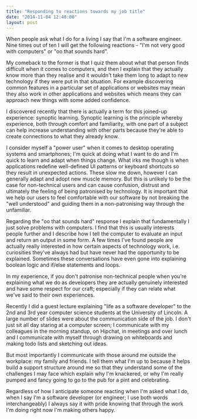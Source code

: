```yaml
---
title: "Responding to reactions towards my job title"
date: "2014-11-04 12:40:00"
layout: post
---
```


When people ask what I do for a living I say that I'm a software engineer. Nine times out of ten I will get the following reactions - "I'm not very good with computers" or "oo that sounds hard".

My comeback to the former is that I quiz them about what that person finds difficult when it comes to computers, and then I explain that they actually know more than they realise and it wouldn't take them long to adapt to new technology if they were put in that situation. For example discovering common features in a particular set of applications or websites may mean they also work in other applications and websites which means they can approach new things with some added confidence.

I discovered recently that there is actually a term for this joined-up experience: synoptic learning. Synoptic learning is the principle whereby experience, both through comfort and familiarity, with one part of a subject can help increase understanding with other parts because they're able to create connections to what they already know.

I consider myself a "power user" when it comes to desktop operating systems and smartphones; I'm quick at doing what I want to do and I'm quick to learn and adapt when things change. What irks me though is when applications redefine well-defined UI patterns or keyboard shortcuts so they result in unexpected actions. These slow me down, however I can generally adapt and adopt new muscle memory. But this is unlikely to be the case for non-technical users and can cause confusion, distrust and ultimately the feeling of being patronised by technology. It is important that we help our users to feel comfortable with our software by not breaking the "well understood" and guiding them in a non-patronising way through the unfamiliar.

Regarding the "oo that sounds hard" response I explain that fundamentally I just solve problems with computers. I find that this is usually interests people further and I describe how I tell the computer to evaluate an input and return an output in some form. A few times I've found people are actually really interested in how certain aspects of technology work, i.e. curiosities they've always had but have never had the opportunity to be explained. Sometimes these conversations have even gone into explaining boolean logic and if/else statements and loops.

In my experience, if you don't patronise non-technical people when you're explaining what we do as developers they are actually genuinely interested and have some respect for our craft; especially if they can relate what we've said to their own experiences.

Recently I did a guest lecture explaining "life as a software developer" to the 2nd and 3rd year computer science students at the University of Lincoln. A large number of slides were about the communication side of the job. I don't just sit all day staring at a computer screen; I communicate with my colleagues in the morning standup, on Hipchat, in meetings and over lunch and I communicate with myself through drawing on whiteboards and making todo lists and sketching out ideas.

But most importantly I communicate with those around me outside the workplace: my family and friends. I tell them what I'm up to because it helps build a support structure around me so that they understand some of the challenges I may face which explain why I'm knackered, or why I'm really pumped and fancy going to go to the pub for a pint and celebrating.

Regardless of how I anticipate someone reacting when I'm asked what I do, when I say I'm a software developer (or engineer; I use both words interchangeably) I always say it with pride knowing that through the work I'm doing right now I'm making others happy.
